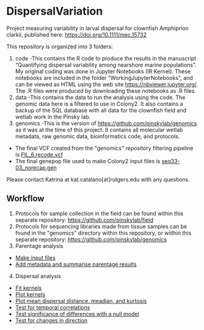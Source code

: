 # DispersalVariation
Project measuring variability in larval dispersal for clownfish Amphiprion clarkii, published here: https://doi.org/10.1111/mec.15732 

This repository is organized into 3 folders:
1. code
  -This contains the R code to produce the results in the manuscript “Quantifying dispersal variability among nearshore marine populations”. My original coding was done in Jupyter Notebooks (IR Kernel). These notebooks are included in the folder "WorkingJupyterNotebooks", and can be viewed as HTML using the web site https://nbviewer.jupyter.org/. The .R files were produced by downloading these notebooks as .R files. 
2. data
  -This contains the data to run the analysis using the code. The genomic data here is a filtered to use in Colony2. It also contains a backup of the SQL database with all data for the clownfish field and wetlab work in the Pinsky lab.
3. genomics
  -This is the version of https://github.com/pinskylab/genomics as it was at the time of this project. It contains all molecular wetlab metadata, raw genomic data, bioinformatics code, and protocols.
  - The final VCF created from the "genomics" repository filtering pipeline is [FIL_6.recode.vcf](https://github.com/pinskylab/genomics/blob/master/data/FIL_6.recode.vcf.zip)
  - The final genepop file used to make Colony2 input files is [seq33-03_norecap.gen](https://github.com/pinskylab/DispersalVariation/blob/master/data/seq33-03_norecap.gen)
  
  Please contact Katrina at kat.catalano[at]rutgers.edu with any questions.
  
  ## Workflow
  1. Protocols for sample collection in the field can be found within this separate repository: https://github.com/pinskylab/field
  2. Protocols for sequencing libraries made from tissue samples can be found in the "genomics" directory within this repository, or wiithin this separate repository: https://github.com/pinskylab/genomics
  3. Parentage analysis
  - [Make input files](https://github.com/pinskylab/DispersalVariation/blob/master/code/colony_prep2012_2018.R)
  - [Add metadata and summarise parentage results](https://github.com/pinskylab/DispersalVariation/blob/master/code/process_colony_dyad_2.0.R)

  4. Dispersal analysis
  - [Fit kernels](https://github.com/pinskylab/DispersalVariation/blob/master/code/kernel_fit_file_prep.R)
  - [Plot kernels](https://github.com/pinskylab/DispersalVariation/blob/master/code/kernel_plotting.R)
  - [Plot mean dispersal distance, meadian, and kurtosis](https://github.com/pinskylab/DispersalVariation/blob/master/code/kernel_plotting.R)
  - [Test for temporal correlations](https://github.com/pinskylab/DispersalVariation/blob/master/code/dispersal_route_correlation.R)
  - [Test significance of differences with a null model](https://github.com/pinskylab/DispersalVariation/blob/master/code/null_dispersal.R)
  - [Test for changes in direction](https://github.com/pinskylab/DispersalVariation/blob/master/code/dispersal_directionality.R)
